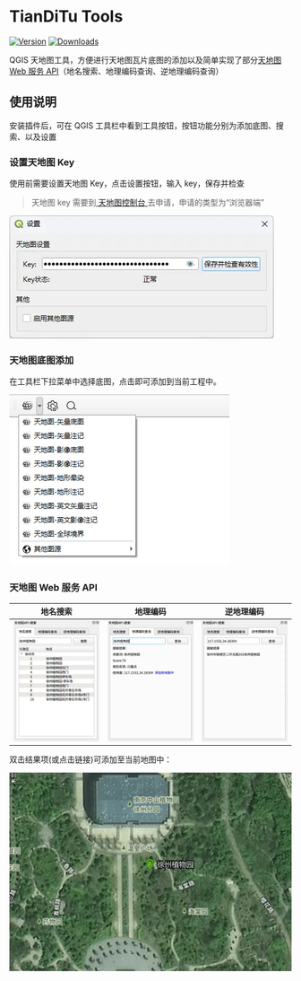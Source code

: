 # TianDiTu Tools

[![Version](https://img.shields.io/badge/dynamic/xml?color=blue&label=Version&query=%2F%2Fpyqgis_plugin%5B%40name%3D%27TianDiTu%20Tools%27%5D%2Fversion%2Ftext%28%29&url=https%3A%2F%2Fplugins.qgis.org%2Fplugins%2Fplugins.xml%3Fqgis%3D3.30)](https://plugins.qgis.org/plugins/tianditu-tools/)
[![Downloads](https://img.shields.io/badge/dynamic/xml?color=success&label=Downloads&query=%2F%2Fpyqgis_plugin%5B%40name%3D%27TianDiTu%20Tools%27%5D%2Fdownloads%2Ftext%28%29&url=https%3A%2F%2Fplugins.qgis.org%2Fplugins%2Fplugins.xml%3Fqgis%3D3.30)](https://plugins.qgis.org/plugins/tianditu-tools/)

QGIS 天地图工具，方便进行天地图瓦片底图的添加以及简单实现了部分[天地图 Web 服务 API](http://lbs.tianditu.gov.cn/server/guide.html)（地名搜索、地理编码查询、逆地理编码查询）

## 使用说明

安装插件后，可在 QGIS 工具栏中看到工具按钮，按钮功能分别为添加底图、搜索、以及设置

### 设置天地图 Key

使用前需要设置天地图 Key，点击设置按钮，输入 key，保存并检查

> 天地图 key 需要到[ 天地图控制台 ](https://console.tianditu.gov.cn/api/key)去申请，申请的类型为“浏览器端”

![设置](doc/设置.webp)

### 天地图底图添加

在工具栏下拉菜单中选择底图，点击即可添加到当前工程中。

![工具栏界面](doc/菜单.png)

### 天地图 Web 服务 API

|            地名搜索            |                地理编码                |                 逆地理编码                 |
| :----------------------------: | :------------------------------------: | :----------------------------------------: |
| ![地名搜索](doc/地名搜索.webp) | ![地理编码查询](doc/地理编码查询.webp) | ![逆地理编码查询](doc/逆地理编码查询.webp) |

双击结果项(或点击链接)可添加至当前地图中：

![地点标记](doc/地点标记.webp)
